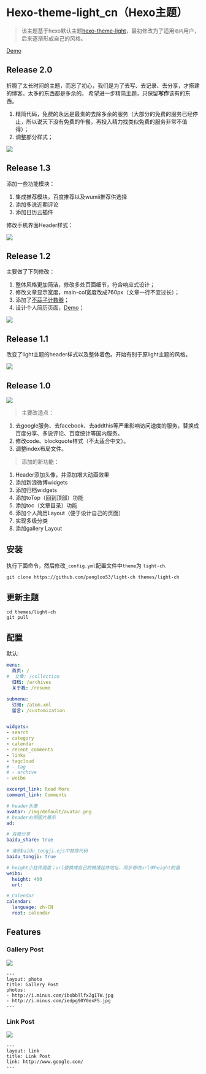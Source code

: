 # Hexo-theme-light_cn（Hexo主题）

> 该主题基于hexo默认主题[hexo-theme-light](https://github.com/hexojs/hexo-theme-light)，最初修改为了适用`墙内`用户，后来逐渐形成自己的风格。

[Demo](http://pengloo53.coding.me)

## Release 2.0
折腾了太长时间的主题，而忘了初心，我们是为了去写、去记录、去分享，才搭建的博客。太多的东西都是多余的。
希望进一步精简主题，只保留**写作**该有的东西。

1. 精简代码，免费的永远是最贵的去除多余的服务（大部分的免费的服务已经停止，所以说天下没有免费的午餐，再投入精力找类似免费的服务非常不值得）；
2. 调整部分样式；

![](source/img/README/003.png)

## Release 1.3
添加一些功能模块：

1. 集成推荐模块，百度推荐以及wumii推荐供选择
2. 添加多说近期评论
3. 添加日历云插件

修改手机界面Header样式：

![](source/img/README/002.png)


## Release 1.2
主要做了下列修改：

1. 整体风格更加简洁，修改多处页面细节，符合响应式设计；
2. 修改文章显示宽度，main-col宽度改成760px（文章一行不宜过长）；
3. 添加了[不蒜子计数器](http://service.ibruce.info/)；
4. 设计个人简历页面，[Demo](http://pengloo53.coding.me/resume/)；

![](http://7sbsl6.com1.z0.glb.clouddn.com/Hexo_theme_release_v1.2_1.png)

## Release 1.1
改变了light主题的header样式以及整体着色。开始有别于原light主题的风格。

![](https://cloud.githubusercontent.com/assets/5508125/8259131/d420ff76-16ec-11e5-9f09-d640a49ee2a3.png)

## Release 1.0
![](source/img/README/001.png)

> 主要改造点：

1. 去google服务、去facebook、去addthis等严重影响访问速度的服务，替换成百度分享、多说评论、百度统计等国内服务。
2. 修改code、blockquote样式（不太适合中文）。
3. 调整index布局文件。

> 添加的新功能：

1. Header添加头像，并添加增大动画效果
2. 添加新浪微博widgets
2. 添加归档widgets
3. 添加toTop（回到顶部）功能
4. 添加toc（文章目录）功能
5. 添加个人简历Layout（便于设计自己的页面）
6. 实现多级分类
7. 添加gallery Layout


## 安装

执行下面命令，然后修改`_config.yml`配置文件中`theme`为 `light-ch`.

```
git clone https://github.com/pengloo53/light-ch themes/light-ch
```

## 更新主题

```
cd themes/light-ch
git pull
```

## 配置

默认:

```yml
menu:
  首页: /
#  文集: /collection
  归档: /archives
  关于我: /resume

submenu:
  订阅: /atom.xml
  留言: /customization


widgets:
- search
- category
- calendar
- recent_comments
- links
- tagcloud
# - tag
# - archive
- weibo

excerpt_link: Read More
comment_link: Comments

# header头像
avatar: /img/default/avatar.png
# header右侧图片展示
ad:

# 百度分享
baidu_share: true

# 请到baidu_tongji.ejs中替换代码
baidu_tongji: true

# height小挂件高度；url替换成自己的微博挂件地址，同步修改url中height的值
weibo:
  height: 400
  url:

# Calendar
calendar:
  language: zh-CN
  root: calendar
```

## Features

### Gallery Post

![](http://i.minus.com/ibp6Hbytwgof9y.jpg)

```
---
layout: photo
title: Gallery Post
photos:
- http://i.minus.com/ibobbTlfxZgITW.jpg
- http://i.minus.com/iedpg90Y0exFS.jpg
---
```

### Link Post

![](http://i.minus.com/i7hBbGqh14EWo.png)

```
---
layout: link
title: Link Post
link: http://www.google.com/
---
```
